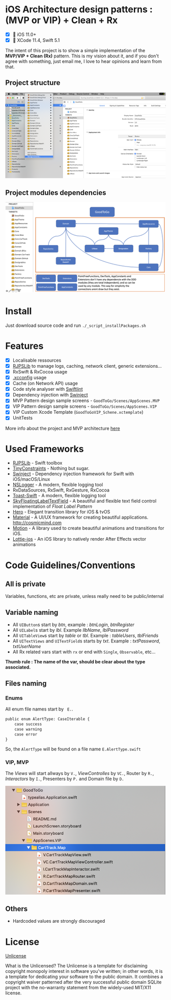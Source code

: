 # iOS Architecture design patterns : (MVP or VIP) + Clean + Rx

- [x] 📱  iOS 11.0+
- [x] 🔨  XCode 11.4, Swift 5.1

The intent of this project is to show a simple implementation of the __MVP/VIP + Clean (Rx)__ pattern. This is my vision about it, and if you don't agree with something, just email me, I love to hear opinions and learn from that.

## Project structure

![Preview](__Documents__/ReadmeImages/readme_3.png)

## Project modules dependencies

![Preview](__Documents__/ReadmeImages/readme_4.png)

# Install

Just download source code and run  `./_script_installPackages.sh`

# Features

- [x] Localisable ressources
- [x] [RJPSLib](https://github.com/ricardopsantos/RJPSLib) to manage logs, caching, network client, generic extensions...
- [x] RxSwift & RxCocoa usage
- [x] [.xcconfig](https://nshipster.com/xcconfig/) usage
- [x] Cache (on Network API) usage
- [x] Code style analyser with [Swiftlint](https://github.com/realm/SwiftLint)
- [x] Dependency injection with [Swinject](https://github.com/Swinject/Swinject)
- [x] MVP Pattern design sample screens - `GoodToGo/Scenes/AppScenes.MVP`
- [x] VIP Pattern design sample screens - `GoodToGo/Scenes/AppScenes.VIP`
- [x] VIP Custom Xcode Template (`GoodToGoVIP_Schene.xctemplate`)
- [x] UnitTests

More info about the project and MVP architecture [here](https://github.com/ricardopsantos/RJPS_MVPCleanRx/tree/master/Docs)
 
# Used Frameworks

 * [RJPSLib](https://github.com/ricardopsantos/RJPSLib) - Swift toolbox
 * [TinyConstraints](https://github.com/roberthein/TinyConstraints) - Nothing but sugar.
 * [Swinject](https://github.com/Swinject/Swinject) - Dependency injection framework for Swift with iOS/macOS/Linux
 * [NSLogger](https://github.com/fpillet/NSLogger) - A modern, flexible logging tool
 * RxDataSources, RxSwift, RxGesture, RxCocoa
 * [Toast-Swift](https://github.com/scalessec/Toast-Swift) - A modern, flexible logging tool
 * [SkyFloatingLabelTextField](https://github.com/Skyscanner/SkyFloatingLabelTextField) - A beautiful and flexible text field control implementation of _Float Label Pattern_
 * [Hero](https://github.com/HeroTransitions/Hero) - Elegant transition library for iOS & tvOS
 * [Material](https://github.com/CosmicMind/Material) - A UI/UX framework for creating beautiful applications. http://cosmicmind.com
 * [Motion](https://github.com/CosmicMind/Motion) - A library used to create beautiful animations and transitions for iOS. 
 * [Lottie-ios](https://github.com/airbnb/lottie-ios) - An iOS library to natively render After Effects vector animations
 
# Code Guidelines/Conventions

## All is private

Variables, functions, etc are private, unless really need to be public/internal

## Variable naming

* All `UIButton`s start by _btn_, example : _btnLogin_, _btnRegister_
* All `UILabel`s start by _lbl_. Example _llbName_, _lblPassword_
* All `UITableView`s start by _table_ or _tbl_. Example : _tableUsers_, _tblFriends_
* All `UITextViews` and `UITextField`s starts by _txt_. Example : _txtPassword_, _txtUserName_
* All Rx related vars start with `rx` or end with `Single`, `Observable`, etc...

__Thumb rule : The name of the var, should be clear about the type associated.__

## Files naming

### Enums 

All enum file names start by ` E.`.

```
public enum AlertType: CaseIterable {
    case success
    case warning
    case error
}
```

So, the `AlertType` will be found on a file name `E.AlertType.swift`
 
### VIP, MVP

The _Views_ will start allways by `V.`, _ViewControlles_ by `VC.`, Router by `R.`, _Interactors_ by `I.`, Presenters by `P.` and Domain file by `D.` 

![Preview](__Documents__/ReadmeImages/readme_5.png)

## Others

* Hardcoded values are strongly discouraged

# License

[Unlicense](http://unlicense.org)

What is the Unlicensed?
The Unlicense is a template for disclaiming copyright monopoly interest in software you've written; in other words, it is a template for dedicating your software to the public domain. It combines a copyright waiver patterned after the very successful public domain SQLite project with the no-warranty statement from the widely-used MIT/X11 license.

